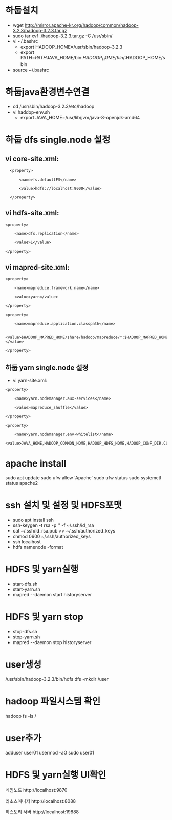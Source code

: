 # 하둡설치
- wget http://mirror.apache-kr.org/hadoop/common/hadoop-3.2.3/hadoop-3.2.3.tar.gz
- sudo tar xvf ./hadoop-3.2.3.tar.gz -C /usr/sbin/
- vi ~/.bashrc
  - export HADOOP_HOME=/usr/sbin/hadoop-3.2.3
  - export PATH=$PATH$JAVA_HOME/bin:$HADOOP_HOME/bin/:$HADOOP_HOME/sbin
- source ~/.bashrc


# 하둡java환경변수연결
- cd /usr/sbin/hadoop-3.2.3/etc/hadoop
- vi haddop-env.sh
  - export JAVA_HOME=/usr/lib/jvm/java-8-openjdk-amd64


# 하둡 dfs single.node 설정
## vi core-site.xml:
   <configuration>
 
      <property>
       
          <name>fs.defaultFS</name>
       
          <value>hdfs://localhost:9000</value>
       
      </property>
 
   </configuration>


## vi hdfs-site.xml:
<configuration>
 
    <property>
     
        <name>dfs.replication</name>
     
        <value>1</value>
     
    </property>
 
</configuration>


## vi mapred-site.xml:
<configuration>
 
    <property>
     
        <name>mapreduce.framework.name</name>
     
        <value>yarn</value>
     
    </property>
 
    <property>
     
        <name>mapreduce.application.classpath</name>
     
        <value>$HADOOP_MAPRED_HOME/share/hadoop/mapreduce/*:$HADOOP_MAPRED_HOME/share/hadoop/mapreduce/lib/*</value>
     
    </property>
 
</configuration>


## 하둡 yarn single.node 설정
- vi yarn-site.xml:

<configuration>
 
    <property>
     
        <name>yarn.nodemanager.aux-services</name>
     
        <value>mapreduce_shuffle</value>
     
    </property>
 
    <property>
     
        <name>yarn.nodemanager.env-whitelist</name>
        <value>JAVA_HOME,HADOOP_COMMON_HOME,HADOOP_HDFS_HOME,HADOOP_CONF_DIR,CLASSPATH_PREPEND_DISTCACHE,HADOOP_YARN_HOME,HADOOP_HOME,PATH,LANG,TZ,HADOOP_MAPRED_HOME</value>
    
 </property>
 
</configuration>

# apache install
sudo apt update
sudo ufw allow 'Apache'
sudo ufw status
sudo systemctl status apache2



# ssh 설치 및 설정 및 HDFS포맷
- sudo apt install ssh
- ssh-keygen -t rsa -p '' -f ~/.ssh/id_rsa
- cat ~/.ssh/id_rsa.pub >> ~/.ssh/authorized_keys
- chmod 0600 ~/.ssh/authorized_keys
- ssh localhost
- hdfs namenode -format
 
# HDFS 및 yarn실행 
- start-dfs.sh
- start-yarn.sh
- mapred --daemon start historyserver

# HDFS 및 yarn stop
- stop-dfs.sh
- stop-yarn.sh
- mapred --daemon stop historyserver

# user생성
/usr/sbin/hadoop-3.2.3/bin/hdfs dfs -mkdir /user

# hadoop 파일시스템 확인
hadoop fs -ls /
# user추가
adduser user01
usermod -aG sudo user01

# HDFS 및 yarn실행 UI확인
네임노드
http://localhost:9870

리소스매니저
http://localhost:8088

히스토리 서버
http://localhost:19888
